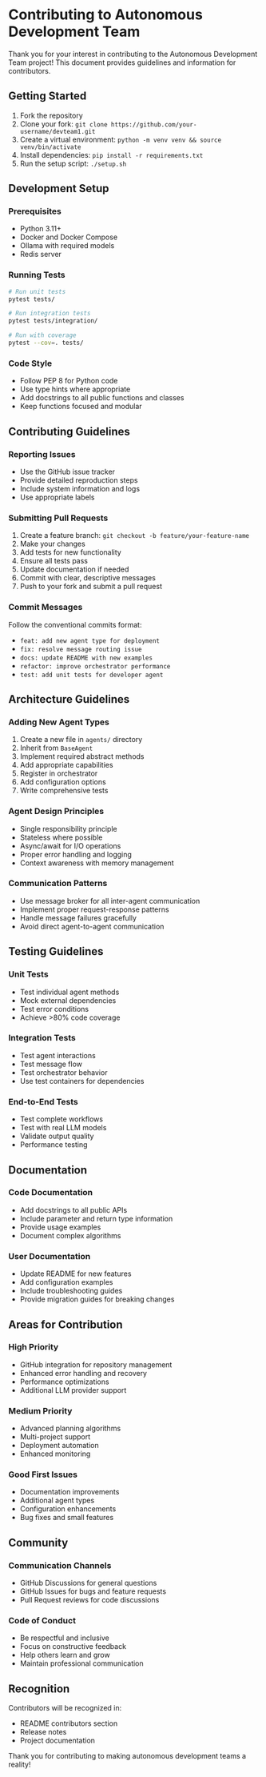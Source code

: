 # Contributing to Autonomous Development Team

Thank you for your interest in contributing to the Autonomous Development Team project! This document provides guidelines and information for contributors.

## Getting Started

1. Fork the repository
2. Clone your fork: `git clone https://github.com/your-username/devteam1.git`
3. Create a virtual environment: `python -m venv venv && source venv/bin/activate`
4. Install dependencies: `pip install -r requirements.txt`
5. Run the setup script: `./setup.sh`

## Development Setup

### Prerequisites
- Python 3.11+
- Docker and Docker Compose
- Ollama with required models
- Redis server

### Running Tests
```bash
# Run unit tests
pytest tests/

# Run integration tests
pytest tests/integration/

# Run with coverage
pytest --cov=. tests/
```

### Code Style
- Follow PEP 8 for Python code
- Use type hints where appropriate
- Add docstrings to all public functions and classes
- Keep functions focused and modular

## Contributing Guidelines

### Reporting Issues
- Use the GitHub issue tracker
- Provide detailed reproduction steps
- Include system information and logs
- Use appropriate labels

### Submitting Pull Requests
1. Create a feature branch: `git checkout -b feature/your-feature-name`
2. Make your changes
3. Add tests for new functionality
4. Ensure all tests pass
5. Update documentation if needed
6. Commit with clear, descriptive messages
7. Push to your fork and submit a pull request

### Commit Messages
Follow the conventional commits format:
- `feat: add new agent type for deployment`
- `fix: resolve message routing issue`
- `docs: update README with new examples`
- `refactor: improve orchestrator performance`
- `test: add unit tests for developer agent`

## Architecture Guidelines

### Adding New Agent Types
1. Create a new file in `agents/` directory
2. Inherit from `BaseAgent`
3. Implement required abstract methods
4. Add appropriate capabilities
5. Register in orchestrator
6. Add configuration options
7. Write comprehensive tests

### Agent Design Principles
- Single responsibility principle
- Stateless where possible
- Async/await for I/O operations
- Proper error handling and logging
- Context awareness with memory management

### Communication Patterns
- Use message broker for all inter-agent communication
- Implement proper request-response patterns
- Handle message failures gracefully
- Avoid direct agent-to-agent communication

## Testing Guidelines

### Unit Tests
- Test individual agent methods
- Mock external dependencies
- Test error conditions
- Achieve >80% code coverage

### Integration Tests
- Test agent interactions
- Test message flow
- Test orchestrator behavior
- Use test containers for dependencies

### End-to-End Tests
- Test complete workflows
- Test with real LLM models
- Validate output quality
- Performance testing

## Documentation

### Code Documentation
- Add docstrings to all public APIs
- Include parameter and return type information
- Provide usage examples
- Document complex algorithms

### User Documentation
- Update README for new features
- Add configuration examples
- Include troubleshooting guides
- Provide migration guides for breaking changes

## Areas for Contribution

### High Priority
- GitHub integration for repository management
- Enhanced error handling and recovery
- Performance optimizations
- Additional LLM provider support

### Medium Priority
- Advanced planning algorithms
- Multi-project support
- Deployment automation
- Enhanced monitoring

### Good First Issues
- Documentation improvements
- Additional agent types
- Configuration enhancements
- Bug fixes and small features

## Community

### Communication Channels
- GitHub Discussions for general questions
- GitHub Issues for bugs and feature requests
- Pull Request reviews for code discussions

### Code of Conduct
- Be respectful and inclusive
- Focus on constructive feedback
- Help others learn and grow
- Maintain professional communication

## Recognition

Contributors will be recognized in:
- README contributors section
- Release notes
- Project documentation

Thank you for contributing to making autonomous development teams a reality!